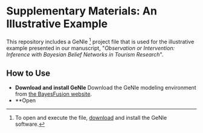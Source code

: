 # Supplementary Materials: An Illustrative Example
This repository includes a GeNIe [^1] project file that is used for the illustrative example presented in our manuscript, "*Observation or Intervention: Inference with Bayesian Belief Networks in Tourism Research*".

## How to Use
- **Download and install GeNIe** Download the GeNIe modeling environment from [the BayesFusion website](https://www.bayesfusion.com/downloads/).
- **Open 




[^1]: To open and execute the file, [download](https://www.bayesfusion.com/downloads/) and install the GeNIe software.
